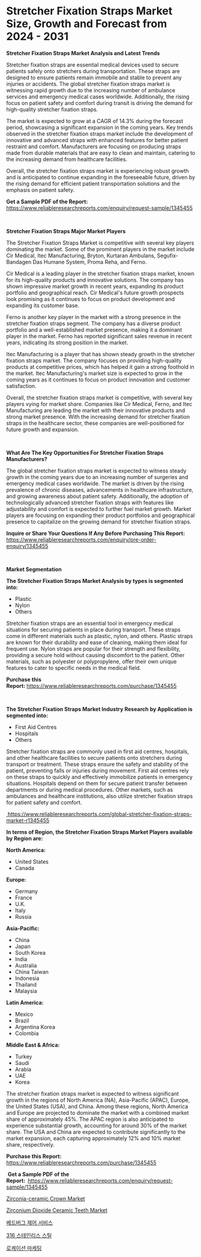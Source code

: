 <p><h1>Stretcher Fixation Straps Market Size, Growth and Forecast from 2024 - 2031</h1></p><p><strong>Stretcher Fixation Straps Market Analysis and Latest Trends</strong></p>
<p><p>Stretcher fixation straps are essential medical devices used to secure patients safely onto stretchers during transportation. These straps are designed to ensure patients remain immobile and stable to prevent any injuries or accidents. The global stretcher fixation straps market is witnessing rapid growth due to the increasing number of ambulance services and emergency medical cases worldwide. Additionally, the rising focus on patient safety and comfort during transit is driving the demand for high-quality stretcher fixation straps.</p><p>The market is expected to grow at a CAGR of 14.3% during the forecast period, showcasing a significant expansion in the coming years. Key trends observed in the stretcher fixation straps market include the development of innovative and advanced straps with enhanced features for better patient restraint and comfort. Manufacturers are focusing on producing straps made from durable materials that are easy to clean and maintain, catering to the increasing demand from healthcare facilities.</p><p>Overall, the stretcher fixation straps market is experiencing robust growth and is anticipated to continue expanding in the foreseeable future, driven by the rising demand for efficient patient transportation solutions and the emphasis on patient safety.</p></p>
<p><strong>Get a Sample PDF of the Report:&nbsp;</strong> <a href="https://www.reliableresearchreports.com/enquiry/request-sample/1345455">https://www.reliableresearchreports.com/enquiry/request-sample/1345455</a></p>
<p>&nbsp;</p>
<p><strong>Stretcher Fixation Straps Major Market Players</strong></p>
<p><p>The Stretcher Fixation Straps Market is competitive with several key players dominating the market. Some of the prominent players in the market include Cir Medical, Itec Manufacturing, Bryton, Kurtaran Ambulans, Segufix-Bandagen Das Humane System, Proma Reha, and Ferno.</p><p>Cir Medical is a leading player in the stretcher fixation straps market, known for its high-quality products and innovative solutions. The company has shown impressive market growth in recent years, expanding its product portfolio and geographical reach. Cir Medical's future growth prospects look promising as it continues to focus on product development and expanding its customer base.</p><p>Ferno is another key player in the market with a strong presence in the stretcher fixation straps segment. The company has a diverse product portfolio and a well-established market presence, making it a dominant player in the market. Ferno has reported significant sales revenue in recent years, indicating its strong position in the market.</p><p>Itec Manufacturing is a player that has shown steady growth in the stretcher fixation straps market. The company focuses on providing high-quality products at competitive prices, which has helped it gain a strong foothold in the market. Itec Manufacturing's market size is expected to grow in the coming years as it continues to focus on product innovation and customer satisfaction.</p><p>Overall, the stretcher fixation straps market is competitive, with several key players vying for market share. Companies like Cir Medical, Ferno, and Itec Manufacturing are leading the market with their innovative products and strong market presence. With the increasing demand for stretcher fixation straps in the healthcare sector, these companies are well-positioned for future growth and expansion.</p></p>
<p>&nbsp;</p>
<p><strong>What Are The Key Opportunities For Stretcher Fixation Straps Manufacturers?</strong></p>
<p><p>The global stretcher fixation straps market is expected to witness steady growth in the coming years due to an increasing number of surgeries and emergency medical cases worldwide. The market is driven by the rising prevalence of chronic diseases, advancements in healthcare infrastructure, and growing awareness about patient safety. Additionally, the adoption of technologically advanced stretcher fixation straps with features like adjustability and comfort is expected to further fuel market growth. Market players are focusing on expanding their product portfolios and geographical presence to capitalize on the growing demand for stretcher fixation straps.</p></p>
<p><strong>Inquire or Share Your Questions If Any Before Purchasing This Report:</strong> <a href="https://www.reliableresearchreports.com/enquiry/pre-order-enquiry/1345455">https://www.reliableresearchreports.com/enquiry/pre-order-enquiry/1345455</a></p>
<p>&nbsp;</p>
<p><strong>Market Segmentation</strong></p>
<p><strong>The Stretcher Fixation Straps Market Analysis by types is segmented into:</strong></p>
<p><ul><li>Plastic</li><li>Nylon</li><li>Others</li></ul></p>
<p><p>Stretcher fixation straps are an essential tool in emergency medical situations for securing patients in place during transport. These straps come in different materials such as plastic, nylon, and others. Plastic straps are known for their durability and ease of cleaning, making them ideal for frequent use. Nylon straps are popular for their strength and flexibility, providing a secure hold without causing discomfort to the patient. Other materials, such as polyester or polypropylene, offer their own unique features to cater to specific needs in the medical field.</p></p>
<p><strong>Purchase this Report:&nbsp;</strong><a href="https://www.reliableresearchreports.com/purchase/1345455">https://www.reliableresearchreports.com/purchase/1345455</a></p>
<p>&nbsp;</p>
<p><strong>The Stretcher Fixation Straps Market Industry Research by Application is segmented into:</strong></p>
<p><ul><li>First Aid Centres</li><li>Hospitals</li><li>Others</li></ul></p>
<p><p>Stretcher fixation straps are commonly used in first aid centres, hospitals, and other healthcare facilities to secure patients onto stretchers during transport or treatment. These straps ensure the safety and stability of the patient, preventing falls or injuries during movement. First aid centres rely on these straps to quickly and effectively immobilize patients in emergency situations. Hospitals depend on them for secure patient transfer between departments or during medical procedures. Other markets, such as ambulances and healthcare institutions, also utilize stretcher fixation straps for patient safety and comfort.</p></p>
<p><a href="https://www.reliableresearchreports.com/global-stretcher-fixation-straps-market-r1345455">&nbsp;https://www.reliableresearchreports.com/global-stretcher-fixation-straps-market-r1345455</a></p>
<p><strong>In terms of Region, the Stretcher Fixation Straps Market Players available by Region are:</strong></p>
<p>
    <p> <strong> North America: </strong>
        <ul>
            <li>United States</li>
            <li>Canada</li>
        </ul>
        </p> 
    <p> <strong> Europe: </strong>
        <ul>
            <li>Germany</li>
            <li>France</li>
            <li>U.K.</li>
            <li>Italy</li>
            <li>Russia</li>
        </ul>
        </p> 
    <p> <strong> Asia-Pacific: </strong>
        <ul>
            <li>China</li>
            <li>Japan</li>
            <li>South Korea</li>
            <li>India</li>
            <li>Australia</li>
            <li>China Taiwan</li>
            <li>Indonesia</li>
            <li>Thailand</li>
            <li>Malaysia</li>
        </ul>
        </p> 
    <p> <strong> Latin America: </strong>
        <ul>
            <li>Mexico</li>
            <li>Brazil</li>
            <li>Argentina Korea</li>
            <li>Colombia</li>
        </ul>
        </p> 
    <p> <strong> Middle East & Africa: </strong>
        <ul>
            <li>Turkey</li>
            <li>Saudi</li>
            <li>Arabia</li>
            <li>UAE</li>
            <li>Korea</li>
        </ul>
    </p>
    </p>
<p><p>The stretcher fixation straps market is expected to witness significant growth in the regions of North America (NA), Asia-Pacific (APAC), Europe, the United States (USA), and China. Among these regions, North America and Europe are projected to dominate the market with a combined market share of approximately 45%. The APAC region is also anticipated to experience substantial growth, accounting for around 30% of the market share. The USA and China are expected to contribute significantly to the market expansion, each capturing approximately 12% and 10% market share, respectively.</p></p>
<p><strong>Purchase this Report: </strong><a href="https://www.reliableresearchreports.com/purchase/1345455">https://www.reliableresearchreports.com/purchase/1345455</a></p>
<p>&nbsp;<strong>Get a Sample PDF of the Report:&nbsp;&nbsp;</strong><a href="https://www.reliableresearchreports.com/enquiry/request-sample/1345455">https://www.reliableresearchreports.com/enquiry/request-sample/1345455</a></p>
<p><strong></strong></p>
<p><p><a href="https://github.com/fiixsa/Market-Research-Report-List-4/blob/main/zirconia-ceramic-crown-market.md">Zirconia-ceramic Crown Market</a></p><p><a href="https://github.com/cecuraprangm/Market-Research-Report-List-4/blob/main/zirconium-dioxide-ceramic-teeth-market.md">Zirconium Dioxide Ceramic Teeth Market</a></p><p><a href="https://github.com/RichardLueilwitz787/Market-Research-Report-List-3/blob/main/871520776336.md">베드버그 제어 서비스</a></p><p><a href="https://medium.com/@rudyswaniafgwski56664/%EA%B8%80%EB%A1%9C%EB%B2%8C-316-%EC%8A%A4%ED%85%8C%EC%9D%B8%EB%A0%88%EC%8A%A4-%EC%8A%A4%ED%8B%B8-%EC%8B%9C%EC%9E%A5-%EC%9D%91%EC%9A%A9-%EC%B5%9C%EC%A2%85-%EC%82%AC%EC%9A%A9-%EC%82%B0%EC%97%85-%EC%9C%A0%ED%98%95-%EC%9E%A5%EB%B9%84-%EB%B0%8F-%EC%A7%80%EC%97%AD%EC%97%90-%EC%B4%88%EC%A0%90%EC%9D%84-%EB%A7%9E%EC%B6%98-%EB%B6%84%EC%84%9D-%EB%B0%8F-%EC%98%88%EC%B8%A1-2024%EB%85%84%EB%B6%80%ED%84%B0-2031%EB%85%84%EA%B9%8C%EC%A7%80-02a07942e6d4">316 스테인리스 스틸</a></p><p><a href="https://github.com/kein8762/Market-Research-Report-List-3/blob/main/580333776337.md">로케이션 마케팅</a></p></p>